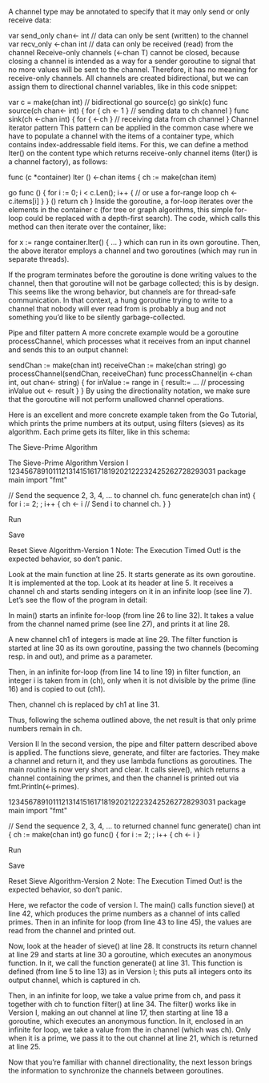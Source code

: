 A channel type may be annotated to specify that it may only send or only receive data:

var send_only chan<- int // data can only be sent (written) to the channel
var recv_only <-chan int // data can only be received (read) from the channel
Receive-only channels (<-chan T) cannot be closed, because closing a channel is intended as a way for a sender goroutine to signal that no more values will be sent to the channel. Therefore, it has no meaning for receive-only channels. All channels are created bidirectional, but we can assign them to directional channel variables, like in this code snippet:

var c = make(chan int) // bidirectional
go source(c)
go sink(c)
func source(ch chan<- int) {
  for { ch <- 1 } // sending data to ch channel
}
func sink(ch <-chan int) {
  for { <-ch } // receiving data from ch channel
}
Channel iterator pattern
This pattern can be applied in the common case where we have to populate a channel with the items of a container type, which contains index-addressable field items. For this, we can define a method Iter() on the content type which returns receive-only channel items (Iter() is a channel factory), as follows:

func (c *container) Iter () <-chan items {
  ch := make(chan item)

  go func () {
    for i := 0; i < c.Len(); i++ { // or use a for-range loop
      ch <- c.items[i]
    }
  } ()
  return ch
}
Inside the goroutine, a for-loop iterates over the elements in the container c (for tree or graph algorithms, this simple for-loop could be replaced with a depth-first search). The code, which calls this method can then iterate over the container, like:

for x := range container.Iter() { ... }
which can run in its own goroutine. Then, the above iterator employs a channel and two goroutines (which may run in separate threads).

If the program terminates before the goroutine is done writing values to the channel, then that goroutine will not be garbage collected; this is by design. This seems like the wrong behavior, but channels are for thread-safe communication. In that context, a hung goroutine trying to write to a channel that nobody will ever read from is probably a bug and not something you’d like to be silently garbage-collected.

Pipe and filter pattern
A more concrete example would be a goroutine processChannel, which processes what it receives from an input channel and sends this to an output channel:

sendChan := make(chan int)
receiveChan := make(chan string)
go processChannel(sendChan, receiveChan)
func processChannel(in <-chan int, out chan<- string) {
 for inValue := range in {
   result:= ... // processing inValue
   out <- result
 }
}
By using the directionality notation, we make sure that the goroutine will not perform unallowed channel operations.

Here is an excellent and more concrete example taken from the Go Tutorial, which prints the prime numbers at its output, using filters (sieves) as its algorithm. Each prime gets its filter, like in this schema:

The Sieve-Prime Algorithm 

The Sieve-Prime Algorithm
Version I 
12345678910111213141516171819202122232425262728293031
package main
import "fmt"

// Send the sequence 2, 3, 4, ... to channel ch.
func generate(ch chan int) {
  for i := 2; ; i++ {
    ch <- i // Send i to channel ch.
  }
}



Run

Save

Reset
Sieve Algorithm-Version 1
Note: The Execution Timed Out! is the expected behavior, so don’t panic.

Look at the main function at line 25. It starts generate as its own goroutine. It is implemented at the top. Look at its header at line 5. It receives a channel ch and starts sending integers on it in an infinite loop (see line 7). Let’s see the flow of the program in detail:

In main() starts an infinite for-loop (from line 26 to line 32). It takes a value from the channel named prime (see line 27), and prints it at line 28.

A new channel ch1 of integers is made at line 29. The filter function is started at line 30 as its own goroutine, passing the two channels (becoming resp. in and out), and prime as a parameter.

Then, in an infinite for-loop (from line 14 to line 19) in filter function, an integer i is taken from in (ch), only when it is not divisible by the prime (line 16) and is copied to out (ch1).

Then, channel ch is replaced by ch1 at line 31.

Thus, following the schema outlined above, the net result is that only prime numbers remain in ch.

Version II
In the second version, the pipe and filter pattern described above is applied. The functions sieve, generate, and filter are factories. They make a channel and return it, and they use lambda functions as goroutines. The main routine is now very short and clear. It calls sieve(), which returns a channel containing the primes, and then the channel is printed out via fmt.Println(<-primes).

12345678910111213141516171819202122232425262728293031
package main
import "fmt"

// Send the sequence 2, 3, 4, ... to returned channel
func generate() chan int {
  ch := make(chan int)
  go func() {
    for i := 2; ; i++ {
     ch <- i
    }


Run

Save

Reset
Sieve Algorithm-Version 2
Note: The Execution Timed Out! is the expected behavior, so don’t panic.

Here, we refactor the code of version I. The main() calls function sieve() at line 42, which produces the prime numbers as a channel of ints called primes. Then in an infinite for loop (from line 43 to line 45), the values are read from the channel and printed out.

Now, look at the header of sieve() at line 28. It constructs its return channel at line 29 and starts at line 30 a goroutine, which executes an anonymous function. In it, we call the function generate() at line 31. This function is defined (from line 5 to line 13) as in Version I; this puts all integers onto its output channel, which is captured in ch.

Then, in an infinite for loop, we take a value prime from ch, and pass it together with ch to function filter() at line 34. The filter() works like in Version I, making an out channel at line 17, then starting at line 18 a goroutine, which executes an anonymous function. In it, enclosed in an infinite for loop, we take a value from the in channel (which was ch). Only when it is a prime, we pass it to the out channel at line 21, which is returned at line 25.

Now that you’re familiar with channel directionality, the next lesson brings the information to synchronize the channels between goroutines.
